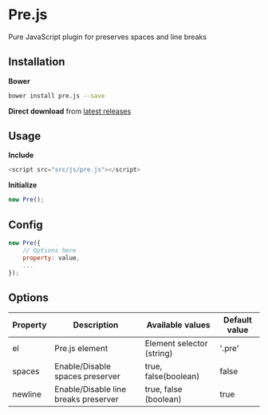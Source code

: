 # Pre.js
Pure JavaScript plugin for preserves spaces and line breaks


## Installation
**Bower**
```sh
bower install pre.js --save
```
**Direct download** from [latest releases](https://github.com/renjithvk/pre.js/releases)


## Usage
**Include**
```js
<script src="src/js/pre.js"></script>
```
**Initialize**
```js
new Pre();
```

## Config
```js
new Pre({
    // Options here
    property: value,
    ...
});
```

## Options
| Property | Description                          | Available values          | Default value |
|----------|--------------------------------------|---------------------------|---------------|
| el       | Pre.js element                       | Element selector (string) | '.pre'        |
| spaces   | Enable/Disable spaces preserver      | true, false(boolean)      | false          |
| newline  | Enable/Disable line breaks preserver | true, false (boolean)     | true          |
